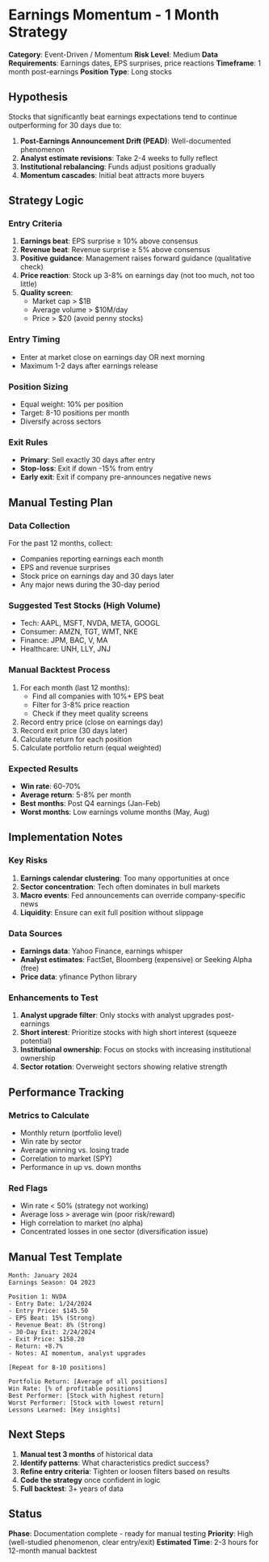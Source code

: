 # Earnings Momentum - 1 Month Strategy

**Category**: Event-Driven / Momentum
**Risk Level**: Medium
**Data Requirements**: Earnings dates, EPS surprises, price reactions
**Timeframe**: 1 month post-earnings
**Position Type**: Long stocks

## Hypothesis

Stocks that significantly beat earnings expectations tend to continue outperforming for 30 days due to:
1. **Post-Earnings Announcement Drift (PEAD)**: Well-documented phenomenon
2. **Analyst estimate revisions**: Take 2-4 weeks to fully reflect
3. **Institutional rebalancing**: Funds adjust positions gradually
4. **Momentum cascades**: Initial beat attracts more buyers

## Strategy Logic

### Entry Criteria
1. **Earnings beat**: EPS surprise ≥ 10% above consensus
2. **Revenue beat**: Revenue surprise ≥ 5% above consensus
3. **Positive guidance**: Management raises forward guidance (qualitative check)
4. **Price reaction**: Stock up 3-8% on earnings day (not too much, not too little)
5. **Quality screen**:
   - Market cap > $1B
   - Average volume > $10M/day
   - Price > $20 (avoid penny stocks)

### Entry Timing
- Enter at market close on earnings day OR next morning
- Maximum 1-2 days after earnings release

### Position Sizing
- Equal weight: 10% per position
- Target: 8-10 positions per month
- Diversify across sectors

### Exit Rules
- **Primary**: Sell exactly 30 days after entry
- **Stop-loss**: Exit if down -15% from entry
- **Early exit**: Exit if company pre-announces negative news

## Manual Testing Plan

### Data Collection
For the past 12 months, collect:
- Companies reporting earnings each month
- EPS and revenue surprises
- Stock price on earnings day and 30 days later
- Any major news during the 30-day period

### Suggested Test Stocks (High Volume)
- Tech: AAPL, MSFT, NVDA, META, GOOGL
- Consumer: AMZN, TGT, WMT, NKE
- Finance: JPM, BAC, V, MA
- Healthcare: UNH, LLY, JNJ

### Manual Backtest Process
1. For each month (last 12 months):
   - Find all companies with 10%+ EPS beat
   - Filter for 3-8% price reaction
   - Check if they meet quality screens
2. Record entry price (close on earnings day)
3. Record exit price (30 days later)
4. Calculate return for each position
5. Calculate portfolio return (equal weighted)

### Expected Results
- **Win rate**: 60-70%
- **Average return**: 5-8% per month
- **Best months**: Post Q4 earnings (Jan-Feb)
- **Worst months**: Low earnings volume months (May, Aug)

## Implementation Notes

### Key Risks
1. **Earnings calendar clustering**: Too many opportunities at once
2. **Sector concentration**: Tech often dominates in bull markets
3. **Macro events**: Fed announcements can override company-specific news
4. **Liquidity**: Ensure can exit full position without slippage

### Data Sources
- **Earnings data**: Yahoo Finance, earnings whisper
- **Analyst estimates**: FactSet, Bloomberg (expensive) or Seeking Alpha (free)
- **Price data**: yfinance Python library

### Enhancements to Test
1. **Analyst upgrade filter**: Only stocks with analyst upgrades post-earnings
2. **Short interest**: Prioritize stocks with high short interest (squeeze potential)
3. **Institutional ownership**: Focus on stocks with increasing institutional ownership
4. **Sector rotation**: Overweight sectors showing relative strength

## Performance Tracking

### Metrics to Calculate
- Monthly return (portfolio level)
- Win rate by sector
- Average winning vs. losing trade
- Correlation to market (SPY)
- Performance in up vs. down months

### Red Flags
- Win rate < 50% (strategy not working)
- Average loss > average win (poor risk/reward)
- High correlation to market (no alpha)
- Concentrated losses in one sector (diversification issue)

## Manual Test Template

```
Month: January 2024
Earnings Season: Q4 2023

Position 1: NVDA
- Entry Date: 1/24/2024
- Entry Price: $145.50
- EPS Beat: 15% (Strong)
- Revenue Beat: 8% (Strong)
- 30-Day Exit: 2/24/2024
- Exit Price: $158.20
- Return: +8.7%
- Notes: AI momentum, analyst upgrades

[Repeat for 8-10 positions]

Portfolio Return: [Average of all positions]
Win Rate: [% of profitable positions]
Best Performer: [Stock with highest return]
Worst Performer: [Stock with lowest return]
Lessons Learned: [Key insights]
```

## Next Steps

1. **Manual test 3 months** of historical data
2. **Identify patterns**: What characteristics predict success?
3. **Refine entry criteria**: Tighten or loosen filters based on results
4. **Code the strategy** once confident in logic
5. **Full backtest**: 3+ years of data

## Status
**Phase**: Documentation complete - ready for manual testing
**Priority**: High (well-studied phenomenon, clear entry/exit)
**Estimated Time**: 2-3 hours for 12-month manual backtest
